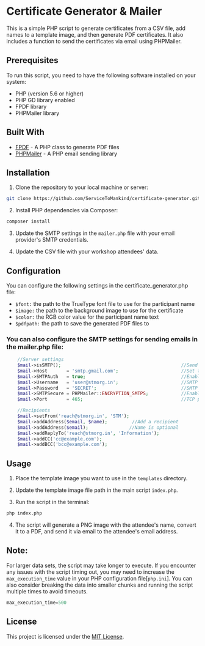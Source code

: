 # Certificate Generator & Mailer

This is a simple PHP script to generate certificates from a CSV file, add names to a template image, and then generate PDF certificates. It also includes a function to send the certificates via email using PHPMailer.

## Prerequisites

To run this script, you need to have the following software installed on your system:

- PHP (version 5.6 or higher)
- PHP GD library enabled
- FPDF library
- PHPMailer library

## Built With

- [FPDF](http://www.fpdf.org/) - A PHP class to generate PDF files
- [PHPMailer](https://github.com/PHPMailer/PHPMailer) - A PHP email sending library

## Installation

1. Clone the repository to your local machine or server:

```sh
git clone https://github.com/ServiceToMankind/certificate-generator.git
```

2. Install PHP dependencies via Composer:

```sh
composer install
```

3. Update the SMTP settings in the `mailer.php` file with your email provider's SMTP credentials.

4. Update the CSV file with your workshop attendees' data.

## Configuration

You can configure the following settings in the certificate_generator.php file:

- `$font:` the path to the TrueType font file to use for the participant name
- `$image:` the path to the background image to use for the certificate
- `$color:` the RGB color value for the participant name text
- `$pdfpath:` the path to save the generated PDF files to

### You can also configure the SMTP settings for sending emails in the mailer.php file:

```php
    //Server settings
    $mail->isSMTP();                                            //Send using SMTP
    $mail->Host       = 'smtp.gmail.com';                       //Set the SMTP server to send through
    $mail->SMTPAuth   = true;                                   //Enable SMTP authentication
    $mail->Username   = 'user@stmorg.in';                       //SMTP username
    $mail->Password   = 'SECRET';                               //SMTP password
    $mail->SMTPSecure = PHPMailer::ENCRYPTION_SMTPS;            //Enable implicit TLS encryption
    $mail->Port       = 465;                                    //TCP port to connect to; use 587 if you have set `SMTPSecure = PHPMailer::ENCRYPTION_STARTTLS`

    //Recipients
    $mail->setFrom('reach@stmorg.in', 'STM');
    $mail->addAddress($email, $name);         //Add a recipient
    $mail->addAddress($email);               //Name is optional
    $mail->addReplyTo('reach@stmorg.in', 'Information');
    $mail->addCC('cc@example.com');
    $mail->addBCC('bcc@example.com');
```

## Usage

1. Place the template image you want to use in the `templates` directory.

2. Update the template image file path in the main script `index.php`.

3. Run the script in the terminal:

```sh
php index.php
```

4. The script will generate a PNG image with the attendee's name, convert it to a PDF, and send it via email to the attendee's email address.

## Note:

For larger data sets, the script may take longer to execute. If you encounter any issues with the script timing out, you may need to increase the `max_execution_time` value in your PHP configuration file[`php.ini`]. You can also consider breaking the data into smaller chunks and running the script multiple times to avoid timeouts.

```php
max_execution_time=500
```

## License

This project is licensed under the [MIT License](https://github.com/ServiceToMankind/digital-certificate-generator-and-mail/blob/main/LICENSE).

